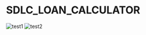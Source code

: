 # SDLC_LOAN_CALCULATOR
![test1](https://user-images.githubusercontent.com/78539613/109414064-e6f96b80-79d6-11eb-9a42-5a5c79b1f43b.PNG)
![test2](https://user-images.githubusercontent.com/78539613/109414072-ef51a680-79d6-11eb-8a92-584cb3dee1f1.PNG)

